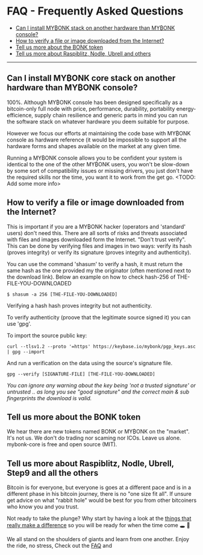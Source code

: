 # FAQ - Frequently Asked Questions

  - [Can I install MY₿ONK stack on another hardware than MY₿ONK console?](#can-i-install-mybonk-stack-on-another-hardware-than-mybonk-console)
  - [How to verify a file or image downloaded from the Internet?](#howto-verify-a-file-or-image-downloaded-from-the-internet)
  - [Tell us more about the BONK token](#tell-us-more-about-the-bonk-token)
  - [Tell us more about Raspiblitz, Nodle, Ubrell and others](#tell-us-more-about-raspiblitz-nodle-brell-and-others)

---

## Can I install MY₿ONK core stack on another hardware than MY₿ONK console?
100%. 
Although MY₿ONK console has been designed specifically as a bitcoin-only full node with price, performance, durability, portability energy-efficience, supply chain resilience and generic parts in mind you can run the software stack on whatever hardware you deem suitable for purpose. 


However we focus our efforts at maintaining the code base with MY₿ONK console as hardware reference (it would be impossible to support all the hardware forms and shapes available on the market at any given time.


Running a MY₿ONK console allows you to be confident your system is identical to the one of the other MY₿ONK users, you won't be slow-down by some sort of compatibility issues or missing drivers, you just don't have the required skills nor the time, you want it to work from the get go.
<TODO: Add some more info>


## How to verify a file or image downloaded from the Internet?
This is important if you are a MY₿ONK hacker (operators and 'standard' users) don't need this.
There are all sorts of risks and threats associated with files and images downloaded form the Internet. 
"Don't trust verify". This can be done by verifying files and images in two ways: verify its hash (proves integrity) or verify its signature (proves integrity and authenticity).

You can use the command 'shasum' to verify a hash, it must return the same hash as the one provided my the originator (often mentioned next to the download link). Below an example on how to check hash-256 of THE-FILE-YOU-DOWNLOADED

```
$ shasum -a 256 [THE-FILE-YOU-DOWNLOADED]
```

Verifying a hash hash proves integrity but not authenticity.

To verify authenticity (proove that the legitimate source signed it) you can use 'gpg'. 

To import the source public key:

```
curl --tlsv1.2 --proto '=https' https://keybase.io/mybonk/pgp_keys.asc | gpg --import
```

And run a verification on the data using the source's signature file.

```
gpg --verify [SIGNATURE-FILE] [THE-FILE-YOU-DOWNLOADED]
```

*You can ignore any warning about the key being 'not a trusted signature' or untrusted .. as long you see "good signature" and the correct main & sub fingerprints the download is valid.*

## Tell us more about the BONK token
We hear there are new tokens named BONK or MY₿ONK on the "market". It's not us. We don't do trading nor scaming nor ICOs. Leave us alone. mybonk-core is free and open source (MIT).

## Tell us more about Raspiblitz, Nodle, Ubrell, Step9 and all the others
Bitcoin is for everyone, but everyone is goes at a different pace and is in a different phase in his bitcoin journey, there is no "one size fit all".
If unsure get advice on what "rabbit hole" would be best for you from other bitcoiners who know you and you trust.


Not ready to take the plunge? Why start by having a look at the [things that really make a difference](BABY-RABBIT-HOLES.md) so you will be ready for when the time come  :hole: :rabbit2:


We all stand on the shoulders of giants and learn from one another. 
Enjoy the ride, no stress, Check out the [FAQ](FAQ.md) and
